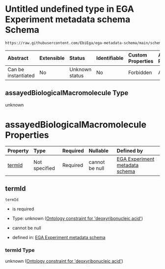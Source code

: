 # Untitled undefined type in EGA Experiment metadata schema Schema

```txt
https://raw.githubusercontent.com/EbiEga/ega-metadata-schema/main/schemas/EGA.experiment.json#/anyOf/0/if/properties/assayedBiologicalMacromolecule
```



| Abstract            | Extensible | Status         | Identifiable | Custom Properties | Additional Properties | Access Restrictions | Defined In                                                                           |
| :------------------ | :--------- | :------------- | :----------- | :---------------- | :-------------------- | :------------------ | :----------------------------------------------------------------------------------- |
| Can be instantiated | No         | Unknown status | No           | Forbidden         | Allowed               | none                | [EGA.experiment.json\*](../../../schemas/EGA.experiment.json "open original schema") |

## assayedBiologicalMacromolecule Type

unknown

# assayedBiologicalMacromolecule Properties

| Property          | Type          | Required | Nullable       | Defined by                                                                                                                                                                                                                                                                                                                                                                                                                   |
| :---------------- | :------------ | :------- | :------------- | :--------------------------------------------------------------------------------------------------------------------------------------------------------------------------------------------------------------------------------------------------------------------------------------------------------------------------------------------------------------------------------------------------------------------------- |
| [termId](#termid) | Not specified | Required | cannot be null | [EGA Experiment metadata schema](ega-1-anyof-if-the-assayed-molecule-is-deoxyribonucleic-acid-then-the-assay-type-must-be-of-dna-asay-type-if-properties-assayedbiologicalmacromolecule-properties-ontology-constraint-for-deoxyribonucleic-acid.md "https://raw.githubusercontent.com/EbiEga/ega-metadata-schema/main/schemas/EGA.experiment.json#/anyOf/0/if/properties/assayedBiologicalMacromolecule/properties/termId") |

## termId



`termId`

* is required

* Type: unknown ([Ontology constraint for 'deoxyribonucleic acid'](ega-1-anyof-if-the-assayed-molecule-is-deoxyribonucleic-acid-then-the-assay-type-must-be-of-dna-asay-type-if-properties-assayedbiologicalmacromolecule-properties-ontology-constraint-for-deoxyribonucleic-acid.md))

* cannot be null

* defined in: [EGA Experiment metadata schema](ega-1-anyof-if-the-assayed-molecule-is-deoxyribonucleic-acid-then-the-assay-type-must-be-of-dna-asay-type-if-properties-assayedbiologicalmacromolecule-properties-ontology-constraint-for-deoxyribonucleic-acid.md "https://raw.githubusercontent.com/EbiEga/ega-metadata-schema/main/schemas/EGA.experiment.json#/anyOf/0/if/properties/assayedBiologicalMacromolecule/properties/termId")

### termId Type

unknown ([Ontology constraint for 'deoxyribonucleic acid'](ega-1-anyof-if-the-assayed-molecule-is-deoxyribonucleic-acid-then-the-assay-type-must-be-of-dna-asay-type-if-properties-assayedbiologicalmacromolecule-properties-ontology-constraint-for-deoxyribonucleic-acid.md))
